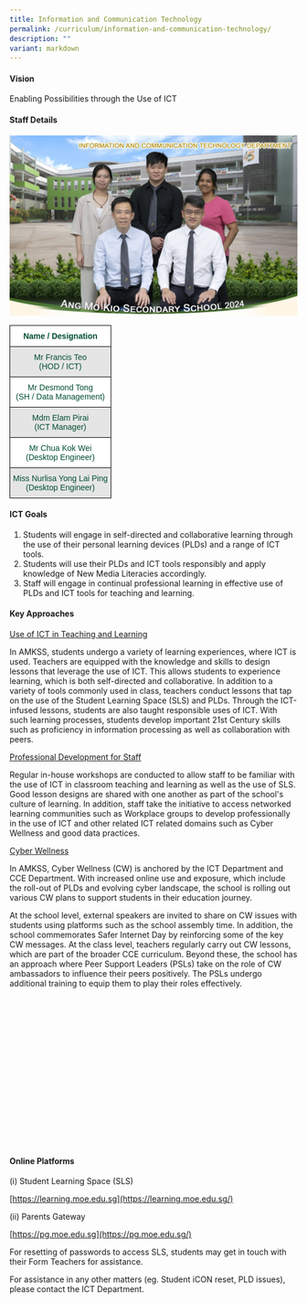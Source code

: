 ```yaml
---
title: Information and Communication Technology
permalink: /curriculum/information-and-communication-technology/
description: ""
variant: markdown
---
```

#### Vision

Enabling Possibilities through the Use of ICT

#### Staff Details

![ICT department](/images/2024%20Department%20Photos/information_and_communication_technology_department_2.jpg)

<style type="text/css">
.tg  {border-collapse:collapse;border-spacing:0;}
.tg td{border-color:black;border-style:solid;border-width:1px;font-family:Arial, sans-serif;font-size:14px;
  overflow:hidden;padding:10px 5px;word-break:normal;}
.tg th{border-color:black;border-style:solid;border-width:1px;font-family:Arial, sans-serif;font-size:14px;
  font-weight:normal;overflow:hidden;padding:10px 5px;word-break:normal;}
.tg .tg-74pa{background-color:#FFF;color:#004D2E;font-weight:bold;text-align:center;vertical-align:middle}
.tg .tg-t70x{background-color:#E5E5E5;color:#004D2E;text-align:center;vertical-align:top}
.tg .tg-fi1r{background-color:#FFF;color:#004D2E;text-align:center;vertical-align:top}
</style>
<table class="tg">
<thead>
  <tr>
    <th class="tg-74pa"><span style="font-weight:700">Name / Designation</span></th>
  </tr>
</thead>
<tbody>
  <tr>
    <td class="tg-t70x"><span style="font-weight:400;color:#004D2E">Mr Francis Teo</span><br><span style="font-weight:400;color:#004D2E">(HOD / ICT)</span></td>
  </tr>
  <tr>
    <td class="tg-fi1r"><span style="font-weight:400;color:#004D2E">Mr Desmond Tong</span><br><span style="font-weight:400;color:#004D2E">(SH / Data Management)</span></td>
  </tr>
  <tr>
    <td class="tg-t70x"><span style="font-weight:400;color:#004D2E">Mdm Elam Pirai</span><br><span style="font-weight:400;color:#004D2E">(ICT Manager)</span></td>
  </tr>
  <tr>
    <td class="tg-fi1r"><span style="font-weight:400;color:#004D2E">Mr Chua Kok Wei</span><br><span style="font-weight:400;color:#004D2E">(Desktop Engineer)</span></td>
  </tr>
  <tr>
    <td class="tg-t70x"><span style="font-weight:400;color:#004D2E">Miss Nurlisa Yong Lai Ping</span><br><span style="font-weight:400;color:#004D2E">(Desktop Engineer)</span></td>
  </tr>
  
</tbody>
</table>

#### ICT Goals

1.  Students will engage in self-directed and collaborative learning through the use of their personal learning devices (PLDs) and a range of ICT tools.
2.  Students will use their PLDs and ICT tools responsibly and apply knowledge of New Media Literacies accordingly.
3.  Staff will engage in continual professional learning in effective use of PLDs and ICT tools for teaching and learning.

#### Key Approaches

<p><u>Use of ICT in Teaching and Learning</u></p>

In AMKSS, students undergo a variety of learning experiences, where ICT is used. Teachers are equipped with the knowledge and skills to design lessons that leverage the use of ICT. This allows students to experience learning, which is both self-directed and collaborative. In addition to a variety of tools commonly used in class, teachers conduct lessons that tap on the use of the Student Learning Space (SLS) and PLDs. Through the ICT-infused lessons, students are also taught responsible uses of ICT. With such learning processes, students develop important 21st Century skills such as proficiency in information processing as well as collaboration with peers.


<p><u>Professional Development for Staff</u></p>

Regular in-house workshops are conducted to allow staff to be familiar with the use of ICT in classroom teaching and learning as well as the use of SLS. Good lesson designs are shared with one another as part of the school's culture of learning. In addition, staff take the initiative to access networked learning communities such as Workplace groups to develop professionally in the use of ICT and other related ICT related domains such as Cyber Wellness and good data practices.

  
<p><u>Cyber Wellness</u></p>

In AMKSS, Cyber Wellness (CW) is anchored by the ICT Department and CCE Department. With increased online use and exposure, which include the roll-out of PLDs and evolving cyber landscape, the school is rolling out various CW plans to support students in their education journey.

  

At the school level, external speakers are invited to share on CW issues with students using platforms such as the school assembly time. In addition, the school commemorates Safer Internet Day by reinforcing some of the key CW messages. At the class level, teachers regularly carry out CW lessons, which are part of the broader CCE curriculum. Beyond these, the school has an approach where Peer Support Leaders (PSLs) take on the role of CW ambassadors to influence their peers positively. The PSLs undergo additional training to equip them to play their roles effectively.

<style type="text/css">
.tg  {border-collapse:collapse;border-spacing:0;}
.tg td{border-color:black;border-style:solid;border-width:1px;font-family:Arial, sans-serif;font-size:14px;
  overflow:hidden;padding:10px 5px;word-break:normal;}
.tg th{border-color:black;border-style:solid;border-width:1px;font-family:Arial, sans-serif;font-size:14px;
  font-weight:normal;overflow:hidden;padding:10px 5px;word-break:normal;}
.tg .tg-mwbt{background-color:#FFF;border-color:inherit;color:#004D2E;font-weight:bold;text-align:center;vertical-align:middle}
.tg .tg-bapb{background-color:#E5E5E5;color:#004D2E;text-align:center;vertical-align:middle}
.tg .tg-wpup{background-color:#FFF;color:#004D2E;text-align:center;vertical-align:middle}
</style>
<table class="tg" style="visibility:hidden">
<thead>
  <tr>
    <th class="tg-mwbt"><span style="font-weight:700">Cyber Wellness Team (2022)</span></th>
  </tr>
</thead>
<tbody>
  <tr>
    <td class="tg-bapb">Mrs Linda Wang (HOD/CCE)</td>
  </tr>
  <tr>
    <td class="tg-wpup">Mr Francis Teo (HOD/ICT)</td>
  </tr>
  <tr>
    <td class="tg-bapb">Mr Lee Tai Shen (CW Coordinator)</td>
  </tr>
  <tr>
    <td class="tg-wpup">Mr Chow Yan Bin (CW Coordinator)</td>
  </tr>
  <tr>
    <td class="tg-bapb">Miss Tan Chui Ling (CW Teacher)</td>
  </tr>
  <tr>
    <td class="tg-wpup">Miss Sun Ye (CW Teacher)</td>
  </tr>
</tbody>
</table>

#### Online Platforms

(i) Student Learning Space (SLS)

[https://learning.moe.edu.sg](https://learning.moe.edu.sg/)

  

(ii) Parents Gateway

[https://pg.moe.edu.sg](https://pg.moe.edu.sg/)

  

For resetting of passwords to access SLS, students may get in touch with their Form Teachers for assistance.

For assistance in any other matters (eg. Student iCON reset, PLD issues), please contact the ICT Department.